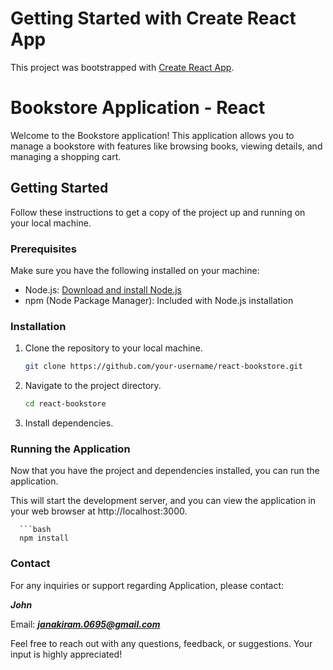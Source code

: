 # Getting Started with Create React App

This project was bootstrapped with [Create React App](https://github.com/facebook/create-react-app).

# Bookstore Application - React

Welcome to the Bookstore application! This application allows you to manage a bookstore with features like browsing books, viewing details, and managing a shopping cart.

## Getting Started

Follow these instructions to get a copy of the project up and running on your local machine.

### Prerequisites

Make sure you have the following installed on your machine:

- Node.js: [Download and install Node.js](https://nodejs.org/)
- npm (Node Package Manager): Included with Node.js installation

### Installation

1. Clone the repository to your local machine.

   ```bash
   git clone https://github.com/your-username/react-bookstore.git


2. Navigate to the project directory.
   
   ```bash
   cd react-bookstore

3. Install dependencies.



### Running the Application

Now that you have the project and dependencies installed, you can run the application.

This will start the development server, and you can view the application in your web browser at http://localhost:3000.
   
      ```bash
      npm install

### Contact

For any inquiries or support regarding Application, please contact:

**_John_**

Email: ***janakiram.0695@gmail.com***

Feel free to reach out with any questions, feedback, or suggestions. Your input is highly appreciated!

